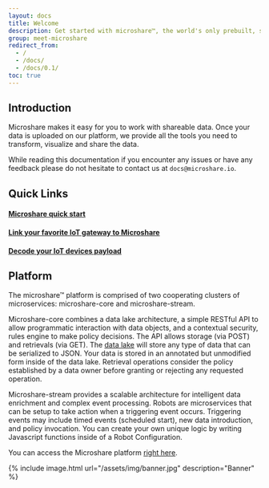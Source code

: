 ```yaml
---
layout: docs
title: Welcome
description: Get started with microshare™, the world's only prebuilt, scalable data management and sharing solution for IoT.
group: meet-microshare
redirect_from:
  - /
  - /docs/
  - /docs/0.1/
toc: true
---
```


## Introduction

Microshare makes it easy for you to work with shareable data. Once your data is uploaded on our platform, we provide all the tools you need to transform, visualize and share the data.

While reading this documentation if you encounter any issues or have any feedback please do not hesitate to contact us at `docs@microshare.io`.  

## Quick Links

#### [Microshare quick start](../../getting-started/quick-start)
#### [Link your favorite IoT gateway to Microshare](../../advanced/lorawan-devices)
#### [Decode your IoT devices payload](../../advanced/robots-libraries)

## Platform

The microshare™ platform is comprised of two cooperating clusters of microservices: microshare-core and microshare-stream.

Microshare-core combines a data lake architecture, a simple RESTful API to allow programmatic interaction with data objects, and a contextual security, rules engine to make policy decisions. The API allows storage (via POST) and retrievals (via GET). The [data lake](https://en.wikipedia.org/wiki/Data_lake) will store any type of data that can be serialized to JSON. Your data is stored in an annotated but unmodified form inside of the data lake. Retrieval operations consider the policy established by a data owner before granting or rejecting any requested operation.

Microshare-stream provides a scalable architecture for intelligent data enrichment and complex event processing. Robots are microservices that can be setup to take action when a triggering event occurs. Triggering events may include timed events (scheduled start), new data introduction, and policy invocation. You can create your own unique logic by writing Javascript functions inside of a Robot Configuration.

You can access the Microshare platform [right here](https://app.microshare.io/composer).

{% include image.html url="/assets/img/banner.jpg" description="Banner" %}
